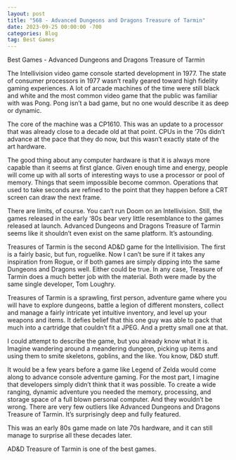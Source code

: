 ```yaml
---
layout: post
title: "568 - Advanced Dungeons and Dragons Treasure of Tarmin"
date: 2023-09-25 00:00:00 -700
categories: Blog
tag: Best Games
---
```


Best Games - Advanced Dungeons and Dragons Treasure of Tarmin

The Intellivision video game console started development in 1977. The state of consumer processors in 1977 wasn’t really geared toward high fidelity gaming experiences. A lot of arcade machines of the time were still black and white and the most common video game that the public was familiar with was Pong. Pong isn’t a bad game, but no one would describe it as deep or dynamic.

The core of the machine was a CP1610. This was an update to a processor that was already close to a decade old at that point. CPUs in the ‘70s didn’t advance at the pace that they do now, but this wasn’t exactly state of the art hardware.

The good thing about any computer hardware is that it is always more capable than it seems at first glance. Given enough time and energy, people will come up with all sorts of interesting ways to use a processor or pool of memory. Things that seem impossible become common. Operations that used to take seconds are refined to the point that they happen before a CRT screen can draw the next frame.

There are limits, of course. You can‘t run Doom on an Intellivision. Still, the games released in the early ‘80s bear very little resemblance to the games released at launch. Advanced Dungeons and Dragons Treasure of Tarmin seems like it shouldn’t even exist on the same platform. It’s astounding.

Treasures of Tarmin is the second AD&D game for the Intellivision. The first is a fairly basic, but fun, roguelike. Now I can’t be sure if it takes any inspiration from Rogue, or if both games are simply dipping into the same Dungeons and Dragons well. Either could be true. In any case, Treasure of Tarmin does a much better job with the material. Both were made by the same single developer, Tom Loughry.

Treasures of Tarmin is a sprawling, first person, adventure game where you will have to explore dungeons, battle a legion of different monsters, collect and manage a fairly intricate yet intuitive inventory, and level up your weapons and items. It defies belief that this one guy was able to pack that much into a cartridge that couldn’t fit a JPEG. And a pretty small one at that.

I could attempt to describe the game, but you already know what it is. Imagine wandering around a meandering dungeon, picking up items and using them to smite skeletons, goblins, and the like. You know, D&D stuff.

It would be a few years before a game like Legend of Zelda would come along to advance console adventure gaming. For the most part, I imagine that developers simply didn’t think that it was possible. To create a wide ranging, dynamic adventure you needed the memory, processing, and storage space of a full blown personal computer. And they wouldn’t be wrong. There are very few outliers like Advanced Dungeons and Dragons Treasure of Tarmin. It’s surprisingly deep and fully featured.

This was an early 80s game made on late 70s hardware, and it can still manage to surprise all these decades later.

AD&D Treasure of Tarmin is one of the best games.

​
